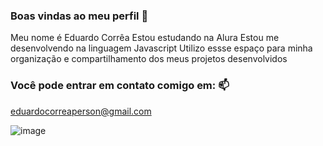 ### Boas vindas ao meu perfil 💙
Meu nome é Eduardo Corrêa
Estou estudando na Alura
Estou me desenvolvendo na linguagem Javascript
Utilizo essse espaço para minha organização e compartilhamento dos meus projetos desenvolvidos
### Você pode entrar em contato comigo em: 📫
eduardocorreaperson@gmail.com

![image](https://github.com/Eduzin9257/Eduzin9257/assets/171054123/dda72552-8f81-4a6d-abe3-726857e88594)

